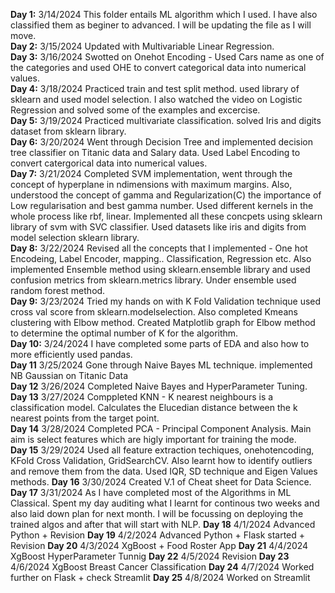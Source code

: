 **Day 1:** 3/14/2024 This folder entails ML algorithm which I used. I have also classified them as beginer to advanced. I will be updating the file as I will move.\
**Day 2:** 3/15/2024 Updated with Multivariable Linear Regression.\
**Day 3:** 3/16/2024 Swotted on Onehot Encoding - Used Cars name as one of the categories and used OHE to convert categorical data into numerical values.\
**Day 4:** 3/18/2024 Practiced train and test split method. used library of sklearn and used model selection. I also watched the video on Logistic Regression and solved some of the examples and excercise.\
**Day 5:** 3/19/2024 Practiced multivariate classification. solved Iris and digits dataset from sklearn library.\
**Day 6:** 3/20/2024 Went through Decision Tree and implemented decision tree classifier on Titanic data and Salary data. Used Label Encoding to convert catergorical data into numerical values.\
**Day 7:** 3/21/2024 Completed SVM implementation, went through the concept of hyperplane in ndimensions with maximum margins. Also, understood the concept of gamma and Regularization(C) the importance of Low regularisation and best gamma number. Used different kernels in the whole process like rbf, linear. Implemented all these concpets using sklearn library of svm with SVC classifier. Used datasets like iris and digits from model selection sklearn library.\
**Day 8:** 3/22/2024 Revised all the concepts that I implemented - One hot Encodeing, Label Encoder, mapping.. Classification, Regression etc. Also implemented Ensemble method using sklearn.ensemble library and used confusion metrics from sklearn.metrics library. Under ensemble used random forest method.\
**Day 9:** 3/23/2024 Tried my hands on with K Fold Validation technique used cross val score from sklearn.modelselection. Also completed Kmeans clustering with Elbow method. Created Matplotlib graph for Elbow method to determine the optimal number of K for the algorithm.\
**Day 10:** 3/24/2024 I have completed some parts of EDA and also how to more efficiently used pandas.\
**Day 11** 3/25/2024 Gone through Naive Bayes ML technique. implemented NB Gaussian on Titanic Data\
**Day 12** 3/26/2024 Completed Naive Bayes and HyperParameter Tuning.\
**Day 13** 3/27/2024 Comppleted KNN - K nearest neighbours is a classification model. Calculates the Elucedian distance between the k nearest points from the target point.\
**Day 14** 3/28/2024 Completed PCA - Principal Component Analysis. Main aim is select features which are higly important for training the mode.\
**Day 15** 3/29/2024 Used all feature extraction techiques, onehotencoding, KFold Cross Validation, GridSearchCV. Also learnt how to identify outliers and remove them from the data. Used IQR, SD technique and Eigen Values methods.
**Day 16** 3/30/2024 Created V.1 of Cheat sheet for Data Science. 
**Day 17** 3/31/2024 As I have completed most of the Algorithms in ML Classical. Spent my day auditing what I learnt for continous two weeks and also laid down plan for next month. I will be focussing on deploying the trained algos and after that will start with NLP.
**Day 18** 4/1/2024 Advanced Python + Revision 
**Day 19** 4/2/2024 Advanced Python + Flask started + Revision
**Day 20** 4/3/2024 XgBoost + Food Roster App
**Day 21** 4/4/2024 XgBoost HyperParameter Tunnig 
**Day 22** 4/5/2024 Revision
**Day 23** 4/6/2024 XgBoost Breast Cancer Classification
**Day 24** 4/7/2024 Worked further on Flask + check Streamlit
**Day 25** 4/8/2024 Worked on Streamlit
